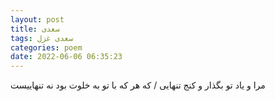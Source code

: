 ```yaml
---
layout: post
title: سعدی
tags: سعدی غزل
categories: poem
date: 2022-06-06 06:35:23
---
```


مرا و یاد تو بگذار و کنج تنهایی / که هر که با تو به خلوت بود نه تنهاییست
